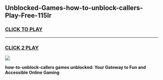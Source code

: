 
## Unblocked-Games-how-to-unblock-callers-Play-Free-115lr
<h3>
<a href="https://premium76.site?title=how-to-unblock-callers&ref=23A">CLICK TO PLAY</a></h3>
<hr>

<h3>
<a href="https://premium76.site?title=how-to-unblock-callers&ref=23A">CLICK 2 PLAY</a>
  
</h3>

<a href="https://premium76.site?title=how-to-unblock-callers&ref=23A"><img src="https://clearcache.store/games.png"></a>


**how-to-unblock-callers games unblocked: Your Gateway to Fun and Accessible Online Gaming**
